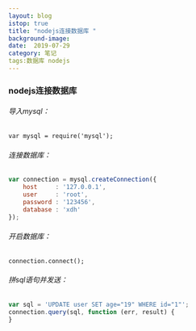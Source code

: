 ```yaml
---
layout: blog
istop: true
title: "nodejs连接数据库 "
background-image: 
date:  2019-07-29
category: 笔记
tags:数据库 nodejs
---
```


### nodejs连接数据库

###### 	导入mysql：

`var mysql = require('mysql');`

###### 	连接数据库：

  ```js
var connection = mysql.createConnection({
      host     : '127.0.0.1',
      user     : 'root',
      password : '123456',
      database : 'xdh'
  });
  ```

###### 开启数据库：

`connection.connect();`

###### 拼sql语句并发送：

```js
var sql = 'UPDATE user SET age="19" WHERE id="1"';
connection.query(sql, function (err, result) {
}
```



